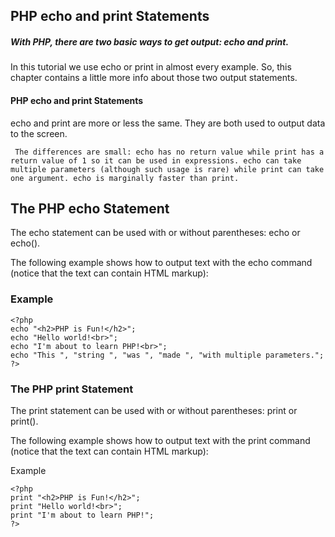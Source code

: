 ## PHP echo and print Statements
##### With PHP, there are two basic ways to get output: echo and print.

In this tutorial we use echo or print in almost every example. So, this chapter contains a little more info about those two output statements.

#### PHP echo and print Statements
echo and print are more or less the same. They are both used to output data to the screen.

``` The differences are small: echo has no return value while print has a return value of 1 so it can be used in expressions. echo can take multiple parameters (although such usage is rare) while print can take one argument. echo is marginally faster than print.```

## The PHP echo Statement
The echo statement can be used with or without parentheses: echo or echo().

The following example shows how to output text with the echo command (notice that the text can contain HTML markup):

### Example
```
<?php
echo "<h2>PHP is Fun!</h2>";
echo "Hello world!<br>";
echo "I'm about to learn PHP!<br>";
echo "This ", "string ", "was ", "made ", "with multiple parameters.";
?>
```

### The PHP print Statement
The print statement can be used with or without parentheses: print or print().


The following example shows how to output text with the print command (notice that the text can contain HTML markup):

Example
```
<?php
print "<h2>PHP is Fun!</h2>";
print "Hello world!<br>";
print "I'm about to learn PHP!";
?>
```


